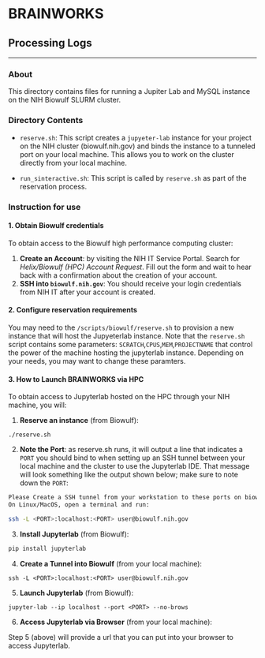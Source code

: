 # BRAINWORKS

## Processing Logs

<hr>

### About

This directory contains files for running a Jupiter Lab and MySQL instance on the NIH Biowulf SLURM cluster. 



### Directory Contents

* `reserve.sh`: This script creates a `jupyeter-lab` instance for your project on the NIH cluster (biowulf.nih.gov) and binds the instance to a tunneled port on your local machine. This allows you to work on the cluster directly from your local machine.

* `run_sinteractive.sh`:  This script is called by `reserve.sh` as part of the reservation process.

  

### Instruction for use

#### 1. Obtain Biowulf credentials

To obtain access to the Biowulf high performance computing cluster:

1. __Create an Account__: by visiting the NIH IT Service Portal. Search for _Helix/Biowulf (HPC) Account Request_. Fill out the form and wait to hear back with a confirmation about the creation of your account.  
2. __SSH into `biowulf.nih.gov`__: You should receive your login credentials from NIH IT after your account is created.



#### 2. Configure reservation requirements

You may need to  the `/scripts/biowulf/reserve.sh` to provision a new instance that will host the Jupyeterlab instance. Note that the `reserve.sh` script contains some parameters: `SCRATCH`,`CPUS`,`MEM`,`PROJECTNAME` that control the power of the machine hosting the jupyterlab instance. Depending on your needs, you may want to change these paramters. 



#### 3. How to Launch BRAINWORKS via HPC

To obtain access to Jupyterlab hosted on the HPC through your NIH machine, you will:

1. __Reserve an instance__ (from Biowulf): 

```
./reserve.sh
```

2. __Note the Port__: as reserve.sh runs, it will output a line that indicates a `PORT` you should bind to when setting up an SSH tunnel between your local machine and the cluster to use the Jupyterlab IDE. That message will look something like the output shown below; make sure to note down the `PORT`:

```bash
Please Create a SSH tunnel from your workstation to these ports on biowulf.
On Linux/MacOS, open a terminal and run:

ssh -L <PORT>:localhost:<PORT> user@biowulf.nih.gov
```

3. __Install Jupyterlab__ (from Biowulf): 

```bash
pip install jupyterlab
```

4. __Create a Tunnel into Biowulf__ (from your local machine):

```
ssh -L <PORT>:localhost:<PORT> user@biowulf.nih.gov
```
5. __Launch Jupyterlab__ (from Biowulf):

```
jupyter-lab --ip localhost --port <PORT> --no-brows
```

6. __Access Jupyterlab via Browser__ (from your local machine): 

Step 5 (above) will provide a url that you can put into your browser to access Jupyterlab.

